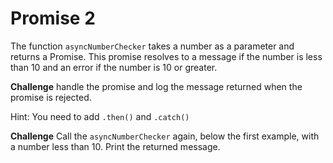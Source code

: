 # Promise 2

The function `asyncNumberChecker` takes a number as a parameter and returns a Promise. This promise resolves to a message if the number is less than 10 and an error if the number is 10 or greater. 

**Challenge** handle the promise and log the message returned when the promise is rejected. 

Hint: You need to add `.then()` and `.catch()`

**Challenge** Call the `asyncNumberChecker` again, below the first example, with a number less than 10. Print the returned message.
